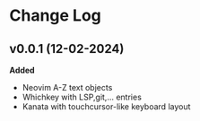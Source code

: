 # Change Log

## v0.0.1 (12-02-2024)
**Added**
- Neovim A-Z text objects
- Whichkey with LSP,git,... entries
- Kanata with touchcursor-like keyboard layout
